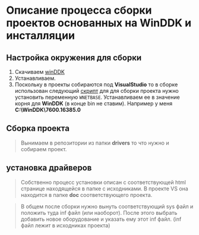 # Описание процесса сборки проектов основанных на WinDDK и инсталляции #

## Настройка окружения для сборки ##

  1. Скачиваем [winDDK](http://download.microsoft.com/download/A/A/7/AA7A3E5E-2279-4431-B363-7EC0E3113F90/GRMWDK_EN_7600.ISO)
  1. Устанавливаем.
  1. Поскольку в проекты собираются под **VisualStudio** то в сборке использован следующий [скрипт](http://www.hollistech.com/Resources/ddkbuild/ddkbuild.htm) для для сборки проекта нужно установить переменную `WNETBASE`. Устанавливаем ее в значение корня для **WinDDK** (в конце bin не ставим). Например у меня **C:\WinDDK\7600.16385.0**

## Сборка проекта ##
> Вынимаем в репозитории из папки **drivers** то что нужно и собираем проект.

## установка драйверов ##
> Собственно процесс установки описан с соответствующей html странице находящейся в папке с исходниками. В проекте VS она находится в папке **doc** соответствующего проекта.

> В общем после сборки нужно вынуть соответствующий sys файл и положить туда inf файл (или наоборот). После этого выбрать добавить новое оборудование и указать ему этот inf файл. (inf файл лежит в исходниках проекта)